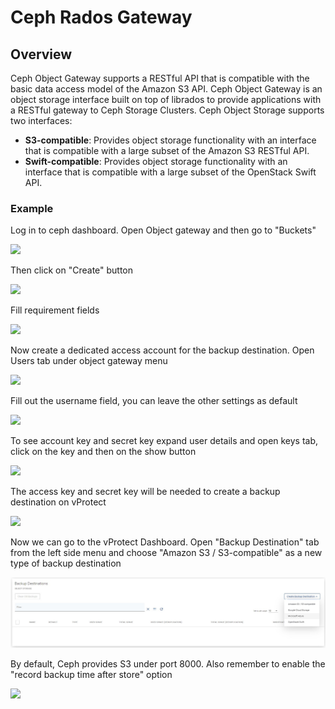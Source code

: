 # Ceph Rados Gateway

## Overview

Ceph Object Gateway supports a RESTful API that is compatible with the basic data access model of the Amazon S3 API. Ceph Object Gateway is an object storage interface built on top of librados to provide applications with a RESTful gateway to Ceph Storage Clusters. Ceph Object Storage supports two interfaces:

* **S3-compatible**: Provides object storage functionality with an interface that is compatible with a large subset of the Amazon S3 RESTful API.
* **Swift-compatible**: Provides object storage functionality with an interface that is compatible with a large subset of the OpenStack Swift API.

### Example

Log in to ceph dashboard. Open Object gateway and then go to "Buckets"

![](../../../.gitbook/assets/object-storage-ceph-s3-bucket.jpg)

Then click on "Create" button

![](../../../.gitbook/assets/object-storage-ceph-s3-bucket2.jpg)

Fill requirement fields

![](../../../.gitbook/assets/object-storage-ceph-s3-bucket3.jpg)

Now create a dedicated access account for the backup destination. Open Users tab under object gateway menu

![](../../../.gitbook/assets/object-storage-ceph-s3-user.jpg)

Fill out the username field, you can leave the other settings as default

![](../../../.gitbook/assets/object-storage-ceph-s3-user4.jpg)

To see account key and secret key expand user details and open keys tab, click on the key and then on the show button

![](../../../.gitbook/assets/object-storage-ceph-s3-user2.jpg)

The access key and secret key will be needed to create a backup destination on vProtect

![](../../../.gitbook/assets/object-storage-ceph-s3-user3.jpg)

Now we can go to the vProtect Dashboard. Open "Backup Destination" tab from the left side menu and choose "Amazon S3 / S3-compatible" as a new type of backup destination

![](../../../.gitbook/assets/backup-destinations-object-storage%20%284%29%20%284%29%20%282%29%20%282%29.jpg)

By default, Ceph provides S3 under port 8000. Also remember to enable the "record backup time after store" option

![](../../../.gitbook/assets/backup-destinations-object-storage-ceph.jpg)

